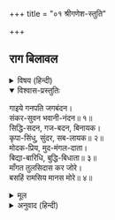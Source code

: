 +++
title = "०१ श्रीगणेश-स्तुति"

+++


## राग बिलावल


<details><summary>विषय (हिन्दी)</summary>

(१)
</details>

<details open><summary>विश्वास-प्रस्तुतिः</summary>

गाइये गनपति जगबंदन।  
संकर-सुवन भवानी-नंदन॥ १॥  
सिद्धि-सदन, गज-बदन, बिनायक।  
कृपा-सिंधु, सुंदर, सब-लायक॥ २॥  
मोदक-प्रिय, मुद-मंगल-दाता।  
बिद्या-बारिधि, बुद्धि-बिधाता॥ ३॥  
माँगत तुलसिदास कर जोरे।  
बसहिं रामसिय मानस मोरे॥ ४॥
</details>

<details><summary>मूल</summary>

गाइये गनपति जगबंदन।  
संकर-सुवन भवानी-नंदन॥ १॥  
सिद्धि-सदन, गज-बदन, बिनायक।  
कृपा-सिंधु, सुंदर, सब-लायक॥ २॥  
मोदक-प्रिय, मुद-मंगल-दाता।  
बिद्या-बारिधि, बुद्धि-बिधाता॥ ३॥  
माँगत तुलसिदास कर जोरे।  
बसहिं रामसिय मानस मोरे॥ ४॥
</details>

<details><summary>अनुवाद (हिन्दी)</summary>

भावार्थ—सम्पूर्ण जगत् के वन्दनीय, गणोंके स्वामी श्रीगणेशजीका गुणगान कीजिये, जो शिव-पार्वतीके पुत्र और उनको प्रसन्न करनेवाले हैं॥ १॥ जो सिद्धियोंके स्थान हैं, जिनका हाथीका-सा मुख है, जो समस्त विघ्नोंके नायक हैं यानी विघ्नोंको हटानेवाले हैं, कृपाके समुद्र हैं, सुन्दर हैं, सब प्रकारसे योग्य हैं॥ २॥ जिन्हें लड्डू बहुत प्रिय है, जो आनन्द और कल्याणको देनेवाले हैं, विद्याके अथाह सागर हैं, बुद्धिके विधाता हैं॥ ३॥ ऐसे श्रीगणेशजीसे यह तुलसीदास हाथ जोड़कर केवल यही वर माँगता है कि मेरे मनमन्दिरमें श्रीसीतारामजी सदा निवास करें॥ ४॥
</details>
